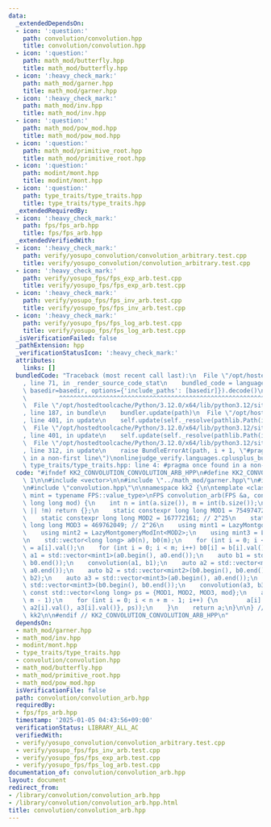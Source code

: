 ```yaml
---
data:
  _extendedDependsOn:
  - icon: ':question:'
    path: convolution/convolution.hpp
    title: convolution/convolution.hpp
  - icon: ':question:'
    path: math_mod/butterfly.hpp
    title: math_mod/butterfly.hpp
  - icon: ':heavy_check_mark:'
    path: math_mod/garner.hpp
    title: math_mod/garner.hpp
  - icon: ':heavy_check_mark:'
    path: math_mod/inv.hpp
    title: math_mod/inv.hpp
  - icon: ':question:'
    path: math_mod/pow_mod.hpp
    title: math_mod/pow_mod.hpp
  - icon: ':question:'
    path: math_mod/primitive_root.hpp
    title: math_mod/primitive_root.hpp
  - icon: ':question:'
    path: modint/mont.hpp
    title: modint/mont.hpp
  - icon: ':question:'
    path: type_traits/type_traits.hpp
    title: type_traits/type_traits.hpp
  _extendedRequiredBy:
  - icon: ':heavy_check_mark:'
    path: fps/fps_arb.hpp
    title: fps/fps_arb.hpp
  _extendedVerifiedWith:
  - icon: ':heavy_check_mark:'
    path: verify/yosupo_convolution/convolution_arbitrary.test.cpp
    title: verify/yosupo_convolution/convolution_arbitrary.test.cpp
  - icon: ':heavy_check_mark:'
    path: verify/yosupo_fps/fps_exp_arb.test.cpp
    title: verify/yosupo_fps/fps_exp_arb.test.cpp
  - icon: ':heavy_check_mark:'
    path: verify/yosupo_fps/fps_inv_arb.test.cpp
    title: verify/yosupo_fps/fps_inv_arb.test.cpp
  - icon: ':heavy_check_mark:'
    path: verify/yosupo_fps/fps_log_arb.test.cpp
    title: verify/yosupo_fps/fps_log_arb.test.cpp
  _isVerificationFailed: false
  _pathExtension: hpp
  _verificationStatusIcon: ':heavy_check_mark:'
  attributes:
    links: []
  bundledCode: "Traceback (most recent call last):\n  File \"/opt/hostedtoolcache/Python/3.12.0/x64/lib/python3.12/site-packages/onlinejudge_verify/documentation/build.py\"\
    , line 71, in _render_source_code_stat\n    bundled_code = language.bundle(stat.path,\
    \ basedir=basedir, options={'include_paths': [basedir]}).decode()\n          \
    \         ^^^^^^^^^^^^^^^^^^^^^^^^^^^^^^^^^^^^^^^^^^^^^^^^^^^^^^^^^^^^^^^^^^^^^^^^^^^^^^^^^\n\
    \  File \"/opt/hostedtoolcache/Python/3.12.0/x64/lib/python3.12/site-packages/onlinejudge_verify/languages/cplusplus.py\"\
    , line 187, in bundle\n    bundler.update(path)\n  File \"/opt/hostedtoolcache/Python/3.12.0/x64/lib/python3.12/site-packages/onlinejudge_verify/languages/cplusplus_bundle.py\"\
    , line 401, in update\n    self.update(self._resolve(pathlib.Path(included), included_from=path))\n\
    \  File \"/opt/hostedtoolcache/Python/3.12.0/x64/lib/python3.12/site-packages/onlinejudge_verify/languages/cplusplus_bundle.py\"\
    , line 401, in update\n    self.update(self._resolve(pathlib.Path(included), included_from=path))\n\
    \  File \"/opt/hostedtoolcache/Python/3.12.0/x64/lib/python3.12/site-packages/onlinejudge_verify/languages/cplusplus_bundle.py\"\
    , line 312, in update\n    raise BundleErrorAt(path, i + 1, \"#pragma once found\
    \ in a non-first line\")\nonlinejudge_verify.languages.cplusplus_bundle.BundleErrorAt:\
    \ type_traits/type_traits.hpp: line 4: #pragma once found in a non-first line\n"
  code: "#ifndef KK2_CONVOLUTION_CONVOLUTION_ARB_HPP\n#define KK2_CONVOLUTION_CONVOLUTION_ARB_HPP\
    \ 1\n\n#include <vector>\n\n#include \"../math_mod/garner.hpp\"\n#include \"../modint/mont.hpp\"\
    \n#include \"convolution.hpp\"\n\nnamespace kk2 {\n\ntemplate <class FPS, class\
    \ mint = typename FPS::value_type>\nFPS convolution_arb(FPS &a, const FPS &b,\
    \ long long mod) {\n    int n = int(a.size()), m = int(b.size());\n    if (!n\
    \ || !m) return {};\n    static constexpr long long MOD1 = 754974721; // 2^24\n\
    \    static constexpr long long MOD2 = 167772161; // 2^25\n    static constexpr\
    \ long long MOD3 = 469762049; // 2^26\n    using mint1 = LazyMontgomeryModInt<MOD1>;\n\
    \    using mint2 = LazyMontgomeryModInt<MOD2>;\n    using mint3 = LazyMontgomeryModInt<MOD3>;\n\
    \n    std::vector<long long> a0(n), b0(m);\n    for (int i = 0; i < n; i++) a0[i]\
    \ = a[i].val();\n    for (int i = 0; i < m; i++) b0[i] = b[i].val();\n    auto\
    \ a1 = std::vector<mint1>(a0.begin(), a0.end());\n    auto b1 = std::vector<mint1>(b0.begin(),\
    \ b0.end());\n    convolution(a1, b1);\n    auto a2 = std::vector<mint2>(a0.begin(),\
    \ a0.end());\n    auto b2 = std::vector<mint2>(b0.begin(), b0.end());\n    convolution(a2,\
    \ b2);\n    auto a3 = std::vector<mint3>(a0.begin(), a0.end());\n    auto b3 =\
    \ std::vector<mint3>(b0.begin(), b0.end());\n    convolution(a3, b3);\n    static\
    \ const std::vector<long long> ps = {MOD1, MOD2, MOD3, mod};\n    a.resize(n +\
    \ m - 1);\n    for (int i = 0; i < n + m - 1; i++) {\n        a[i] = mint(garner({a1[i].val(),\
    \ a2[i].val(), a3[i].val()}, ps));\n    }\n    return a;\n}\n\n} // namespace\
    \ kk2\n\n#endif // KK2_CONVOLUTION_CONVOLUTION_ARB_HPP\n"
  dependsOn:
  - math_mod/garner.hpp
  - math_mod/inv.hpp
  - modint/mont.hpp
  - type_traits/type_traits.hpp
  - convolution/convolution.hpp
  - math_mod/butterfly.hpp
  - math_mod/primitive_root.hpp
  - math_mod/pow_mod.hpp
  isVerificationFile: false
  path: convolution/convolution_arb.hpp
  requiredBy:
  - fps/fps_arb.hpp
  timestamp: '2025-01-05 04:43:56+09:00'
  verificationStatus: LIBRARY_ALL_AC
  verifiedWith:
  - verify/yosupo_convolution/convolution_arbitrary.test.cpp
  - verify/yosupo_fps/fps_inv_arb.test.cpp
  - verify/yosupo_fps/fps_exp_arb.test.cpp
  - verify/yosupo_fps/fps_log_arb.test.cpp
documentation_of: convolution/convolution_arb.hpp
layout: document
redirect_from:
- /library/convolution/convolution_arb.hpp
- /library/convolution/convolution_arb.hpp.html
title: convolution/convolution_arb.hpp
---
```

